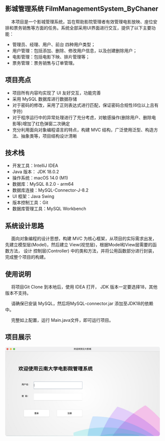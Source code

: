 ## 影城管理系统 FilmManagementSystem_ByChaner
&#160;&#160;&#160;&#160; 本项目是一个影城管理系统，旨在帮助影院管理者有效管理电影放映、座位安排和票务销售等方面的任务。系统全部采用UI界面进行交互，提供了以下主要功能：
- 管理员、经理、用户、前台 四种用户类型；
- 用户管理：包括添加、删除、修改用户信息，以及创建删除用户；
- 电影管理：包括电影下映、排片管理等；
- 票务管理：票务销售与订单管理。

## 项目亮点
- 项目所有内容均实现了 UI 友好交互，功能完善
- 采用 MySQL 数据库进行数据存储
- 对于密码的修改，采用了正则表达式进行匹配，保证密码合规性(6位以上且有字符)
- 对于程序运行中的异常处理进行了充分考虑，对敏感操作(删除用户、删除电影等)增加了红色弹窗二次确定
- 充分利用面向对象编程语言的特点，构建 MVC 结构，广泛使用泛型、构造方法、抽象类等，项目结构设计清晰

## 技术栈
- 开发工具：IntelliJ IDEA
- Java 版本： JDK 18.0.2
- 操作系统：macOS 14.0 (M1)
- 数据库：MySQL 8.2.0 - arm64
- 数据库连接：MySQL-Connector-J-8.2
- UI 框架：Java Swing
- 版本控制工具：Git
- 数据库管理工具：MySQL Workbench

## 系统设计思路
&#160;&#160;&#160;&#160; 面向对象编程的设计思想，构建 MVC 为核心框架，从项目的实际需求出发，
先建立模型层(Model)，然后建立 View(视觉层)，根据Model和View层需要的函数方法，
设计 控制层(Controller) 中的类和方法，并将公用函数部分进行封装，完成整个项目的构建。

## 使用说明
&#160;&#160;&#160;&#160; 将项目Git Clone 到本地后，使用 IDEA 打开，
JDK 版本一定要选择18，其他版本不支持。

&#160;&#160;&#160;&#160; 请确保已安装 MySQL，然后将MySQL-connector.jar
添加至JDK18的依赖中。

&#160;&#160;&#160;&#160; 完整如上配置，运行 Main.java文件，即可运行项目。

## 项目展示
![](https://github.com/ICHANER/FilmManagementSystem_Chaner/blob/main/CinemaManagement_NEW_PROJECT/src/View/homepage.png?raw=true)